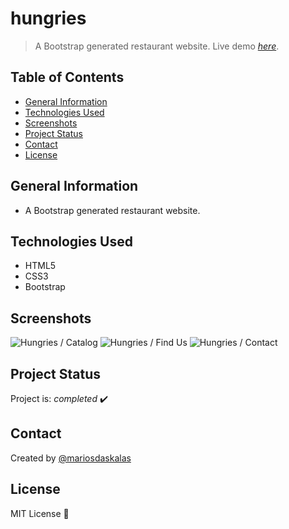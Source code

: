 # hungries

> A Bootstrap generated restaurant website.
> Live demo [_here_](https://www.mariosdaskalas.gr/hungries).

## Table of Contents

* [General Information](#general-information)
* [Technologies Used](#technologies-used)
* [Screenshots](#screenshots)
* [Project Status](#project-status)
* [Contact](#contact)
* [License](#license)

## General Information

* A Bootstrap generated restaurant website.

## Technologies Used

* HTML5
* CSS3
* Bootstrap

## Screenshots

![Hungries / Catalog](https://mariosdaskalas.gr/hungries/scrot/scrot.png)
![Hungries / Find Us](https://mariosdaskalas.gr/hungries/scrot/scrot2.png)
![Hungries / Contact](https://mariosdaskalas.gr/hungries/scrot/scrot3.png)


## Project Status

Project is: _completed_ ✔️

## Contact

Created by [@mariosdaskalas](https://github.com/mariosdaskalas)

## License

MIT License 📝